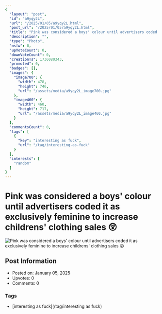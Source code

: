 ```yaml
---
{
  "layout": "post",
  "id": "a9yqy2L",
  "url": "/2025/01/05/a9yqy2L.html",
  "post_url": "/2025/01/05/a9yqy2L.html",
  "title": "Pink was considered a boys' colour until advertisers coded it as exclusively feminine to increase childrens' clothing sales 😲",
  "description": "",
  "type": "Photo",
  "nsfw": 0,
  "upVoteCount": 0,
  "downVoteCount": 0,
  "creationTs": 1736080343,
  "promoted": 0,
  "badges": [],
  "images": {
    "image700": {
      "width": 478,
      "height": 746,
      "url": "/assets/media/a9yqy2L_image700.jpg"
    },
    "image460": {
      "width": 460,
      "height": 717,
      "url": "/assets/media/a9yqy2L_image460.jpg"
    }
  },
  "commentsCount": 0,
  "tags": [
    {
      "key": "interesting as fuck",
      "url": "/tag/interesting-as-fuck"
    }
  ],
  "interests": [
    "random"
  ]
}
---
```


# Pink was considered a boys' colour until advertisers coded it as exclusively feminine to increase childrens' clothing sales 😲

![Pink was considered a boys' colour until advertisers coded it as exclusively feminine to increase childrens' clothing sales 😲](/assets/media/a9yqy2L_image700.jpg)

## Post Information

- Posted on: January 05, 2025
- Upvotes: 0
- Comments: 0

### Tags

- [interesting as fuck](/tag/interesting as fuck)
